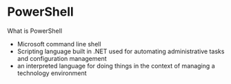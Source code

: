 # PowerShell

What is PowerShell
- Microsoft command line shell
- Scripting language built in .NET used for automating administrative tasks and configuration management
- an interpreted language for doing things in the context of managing a technology environment
